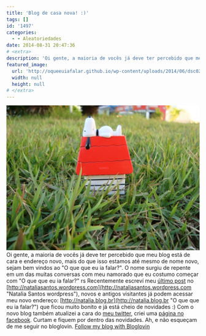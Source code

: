 ```yaml
---
title: 'Blog de casa nova! :)'
tags: []
id: '1497'
categories:
  - - Aleatoriedades
date: 2014-08-31 20:47:36
# <extra>
description: 'Oi gente, a maioria de vocês já deve ter percebido que meu blog está de cara e endereço novo, mais do que isso estamos até mesmo de nome novo, sejam bem vindos ao &#8220;O que que eu ia falar?&#8221;. O nome surgiu de repente em um das muitas conversas com meu namorado que eu costumo começar com &#8220;O que que eu ia falar?&#8221; rs Recentemente escreví meu último post no http://nataliasantos.wordpress.com, novos e antigos visitantes já podem acessar meu novo endereço: http://natalia.blog.br que ficou muito bonito e já está cheio de novidades 🙂 Com o novo blog também atualizei a cara do meu twitter, criei uma página no facebook. Curtam e fiquem por dentro das novidades. Ah, e não esqueçam de me seguir no bloglovin. Follow my blog with Bloglovin &nbsp;'
featured_image: 
  url: 'http://oqueeuiafalar.github.io/wp-content/uploads/2014/06/dsc02904-1024x768.jpg'
  width: null
  height: null
# </extra>
---
```


[![Snoopy na casinha :)](/wp-content/uploads/2014/06/dsc02904-1024x768.jpg)](/wp-content/uploads/2014/06/dsc02904.jpg) Oi gente, a maioria de vocês já deve ter percebido que meu blog está de cara e endereço novo, mais do que isso estamos até mesmo de nome novo, sejam bem vindos ao "O que que eu ia falar?". O nome surgiu de repente em um das muitas conversas com meu namorado que eu costumo começar com "O que que eu ia falar?" rs Recentemente escreví meu [último post](http://nataliasantos.wordpress.com/2014/08/31/meu-blog-esta-de-casa-nova/ "Meu blog está de casa nova!") no [http://nataliasantos.wordpress.com](http://nataliasantos.wordpress.com "Natalia Santos wordpress"), novos e antigos visitantes já podem acessar meu novo endereço: [http://natalia.blog.br](http://natalia.blog.br "O que que eu ia falar?") que ficou muito bonito e já está cheio de novidades :) Com o novo blog também atualizei a cara do [meu twitter](http://twitter.com/nataliasantos "Twitter Natalia Santos"), criei uma [página no facebook](http://facebook.com/nataliablogbr "Facebook: O que que eu ia falar?"). Curtam e fiquem por dentro das novidades. Ah, e não esqueçam de me seguir no bloglovin. [Follow my blog with Bloglovin](http://www.bloglovin.com/blog/12798715/?claim=r6e5pfna674)
